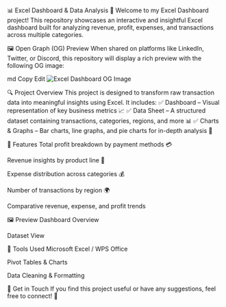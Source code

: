 📊 Excel Dashboard & Data Analysis
🚀 Welcome to my Excel Dashboard project! This repository showcases an interactive and insightful Excel dashboard built for analyzing revenue, profit, expenses, and transactions across multiple categories.

🖼️ Open Graph (OG) Preview
When shared on platforms like LinkedIn, Twitter, or Discord, this repository will display a rich preview with the following OG image:

md
Copy
Edit
![Excel Dashboard OG Image](![image](https://github.com/user-attachments/assets/68467d70-06cf-45d1-a6ae-3fc2f40acc3e)
)

🔍 Project Overview
This project is designed to transform raw transaction data into meaningful insights using Excel. It includes:
✅ Dashboard – Visual representation of key business metrics 📈
✅ Data Sheet – A structured dataset containing transactions, categories, regions, and more 📊
✅ Charts & Graphs – Bar charts, line graphs, and pie charts for in-depth analysis 🎯

📌 Features
Total profit breakdown by payment methods 💳

Revenue insights by product line 🛒

Expense distribution across categories 💰

Number of transactions by region 🌍

Comparative revenue, expense, and profit trends

🖼️ Preview
Dashboard Overview

Dataset View

🔧 Tools Used
Microsoft Excel / WPS Office

Pivot Tables & Charts

Data Cleaning & Formatting

📩 Get in Touch
If you find this project useful or have any suggestions, feel free to connect! 🚀


